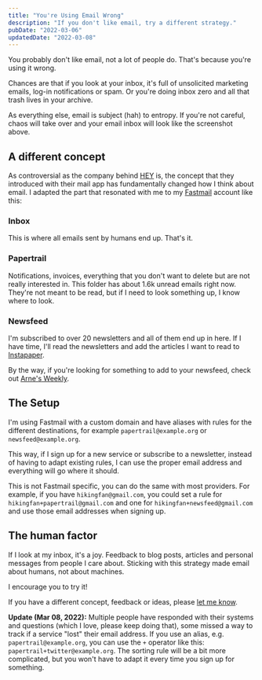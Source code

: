 ```yaml
---
title: "You're Using Email Wrong"
description: "If you don't like email, try a different strategy."
pubDate: "2022-03-06"
updatedDate: "2022-03-08"
---
```


You probably don't like email, not a lot of people do.
That's because you're using it wrong.

Chances are that if you look at your inbox, it's full of unsolicited marketing
emails, log-in notifications or spam.
Or you're doing inbox zero and all that trash lives in your archive.

As everything else, email is subject (hah) to entropy.
If you're not careful, chaos will take over and your email inbox will look like
the screenshot above.

## A different concept

As controversial as the company behind [HEY](https://www.hey.com) is, the
concept that they introduced with their mail app has fundamentally changed how I
think about email.
I adapted the part that resonated with me to my [Fastmail](https://fastmail.com)
account like this:

### Inbox

This is where all emails sent by humans end up.
That's it.

### Papertrail

Notifications, invoices, everything that you don't want to delete but are not
really interested in.
This folder has about 1.6k unread emails right now.
They're not meant to be read, but if I need to look something up, I know where
to look.

### Newsfeed

I'm subscribed to over 20 newsletters and all of them end up in here.
If I have time, I'll read the newsletters and add the articles I want to read to
[Instapaper](https://instapaper.com).

By the way, if you're looking for something to add to your newsfeed, check out
[Arne's Weekly](/weekly).

## The Setup

I'm using Fastmail with a custom domain and have aliases with rules for the
different destinations, for example `papertrail@example.org` or
`newsfeed@example.org`.

This way, if I sign up for a new service or subscribe to a newsletter, instead
of having to adapt existing rules, I can use the proper email address and
everything will go where it should.

This is not Fastmail specific, you can do the same with most providers.
For example, if you have `hikingfan@gmail.com`, you could set a rule for
`hikingfan+papertrail@gmail.com` and one for `hikingfan+newsfeed@gmail.com` and
use those email addresses when signing up.

## The human factor

If I look at my inbox, it's a joy.
Feedback to blog posts, articles and personal messages from people I care about.
Sticking with this strategy made email about humans, not about machines.

I encourage you to try it!

If you have a different concept, feedback or ideas, please
[let me know](mailto:hey@arne.me).

**Update (Mar 08, 2022):** Multiple people have responded with their systems and
questions (which I love, please keep doing that), some missed a way to track if
a service "lost" their email address.
If you use an alias, e.g. `papertrail@example.org`, you can use the `+` operator
like this: `papertrail+twitter@example.org`.
The sorting rule will be a bit more complicated, but you won't have to adapt
it every time you sign up for something.
